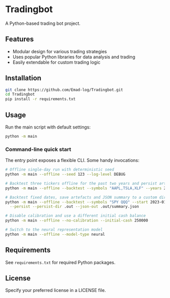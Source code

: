 # Tradingbot

A Python-based trading bot project.

## Features

- Modular design for various trading strategies
- Uses popular Python libraries for data analysis and trading
- Easily extendable for custom trading logic

## Installation

```bash
git clone https://github.com/Emad-log/Tradingbot.git
cd Tradingbot
pip install -r requirements.txt
```

## Usage

Run the main script with default settings:

```bash
python -m main
```

### Command-line quick start

The entry point exposes a flexible CLI. Some handy invocations:

```bash
# Offline single-day run with deterministic seed
python -m main --offline --seed 123 --log-level DEBUG

# Backtest three tickers offline for the past two years and persist artefacts
python -m main --offline --backtest --symbols "AAPL,TSLA,XLF" --years 2 --persist

# Backtest fixed dates, save artefacts and JSON summary to a custom directory
python -m main --offline --backtest --symbols "SPY QQQ" --start 2023-01-01 --end 2023-12-31 \
  --persist --persist-dir .out --json-out .out/summary.json

# Disable calibration and use a different initial cash balance
python -m main --offline --no-calibration --initial-cash 250000

# Switch to the neural representation model
python -m main --offline --model-type neural
```

## Requirements

See `requirements.txt` for required Python packages.

## License

Specify your preferred license in a LICENSE file.